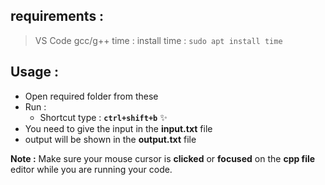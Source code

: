 ## requirements :

> VS Code
> gcc/g++
> time : install time : `sudo apt install time`

## Usage :

- Open required folder from these
- Run :
  - Shortcut type : **`ctrl+shift+b`** ✨
- You need to give the input in the **input.txt** file
- output will be shown in the **output.txt** file

**Note :** Make sure your mouse cursor is **clicked** or **focused** on the **cpp file** editor while you are running your code.
